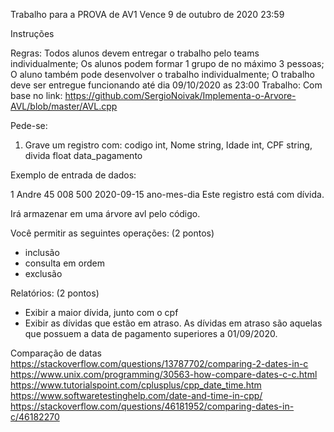 Trabalho para a PROVA de AV1
Vence 9 de outubro de 2020 23:59

Instruções

Regras:
Todos alunos devem entregar o trabalho pelo teams individualmente;
Os alunos podem formar 1 grupo de no máximo 3 pessoas;
O aluno também pode desenvolver o trabalho individualmente;
O trabalho deve ser entregue funcionando até dia 09/10/2020 as 23:00
Trabalho:
Com base no link: https://github.com/SergioNoivak/Implementa-o-Arvore-AVL/blob/master/AVL.cpp

Pede-se:

1) Grave um registro com:
codigo int,
Nome string,
Idade int,
CPF string,
divida float
data_pagamento

Exemplo de entrada de dados:

1 
Andre
45
008
500
2020-09-15
ano-mes-dia
Este registro está com dívida.

Irá armazenar em uma árvore avl pelo código.

Você permitir as seguintes operações: (2 pontos)
- inclusão
- consulta em ordem
- exclusão

Relatórios: (2 pontos)
- Exibir a maior dívida, junto com o cpf
- Exibir as dívidas que estão em atraso.
As dívidas em atraso são aquelas que possuem a data de pagamento superiores a 01/09/2020.
  

Comparação de datas
https://stackoverflow.com/questions/13787702/comparing-2-dates-in-c
https://www.unix.com/programming/30563-how-compare-dates-c-c.html
https://www.tutorialspoint.com/cplusplus/cpp_date_time.htm
https://www.softwaretestinghelp.com/date-and-time-in-cpp/
https://stackoverflow.com/questions/46181952/comparing-dates-in-c/46182270